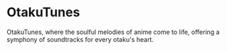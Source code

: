 # OtakuTunes
OtakuTunes, where the soulful melodies of anime come to life, offering a symphony of soundtracks for every otaku's heart.
